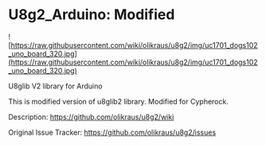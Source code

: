 # U8g2_Arduino: Modified

![https://raw.githubusercontent.com/wiki/olikraus/u8g2/img/uc1701_dogs102_uno_board_320.jpg](https://raw.githubusercontent.com/wiki/olikraus/u8g2/img/uc1701_dogs102_uno_board_320.jpg) 

U8glib V2 library for Arduino

This is modified version of u8glib2 library. Modified for Cypherock.

Description: https://github.com/olikraus/u8g2/wiki

Original Issue Tracker: https://github.com/olikraus/u8g2/issues

